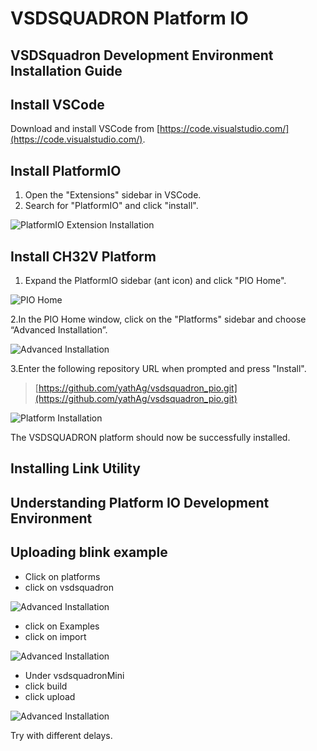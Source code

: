 # VSDSQUADRON Platform IO

## VSDSquadron Development Environment Installation Guide

## Install VSCode

Download and install VSCode from [https://code.visualstudio.com/](https://code.visualstudio.com/).

## Install PlatformIO

1. Open the "Extensions" sidebar in VSCode.
2. Search for "PlatformIO" and click "install".

![PlatformIO Extension Installation](docs/pio_extension_install.png)

## Install CH32V Platform

1. Expand the PlatformIO sidebar (ant icon) and click "PIO Home".

![PIO Home](docs/pio_home.png)

2.In the PIO Home window, click on the "Platforms" sidebar and choose “Advanced Installation”.

![Advanced Installation](docs/platform_install.png)

3.Enter the following repository URL when prompted and press "Install".

> [https://github.com/yathAg/vsdsquadron_pio.git](https://github.com/yathAg/vsdsquadron_pio.git)

![Platform Installation](docs/platform_install_2.png)

The VSDSQUADRON platform should now be successfully installed.

## Installing Link Utility

## Understanding Platform IO Development Environment

## Uploading blink example

- Click on platforms
- click on vsdsquadron

![Advanced Installation](docs/platform_home.png)

- click on Examples
- click on import

![Advanced Installation](docs/import_example.png)

- Under vsdsquadronMini
- click build
- click upload

![Advanced Installation](docs/build_upload.png)

Try with different delays.
